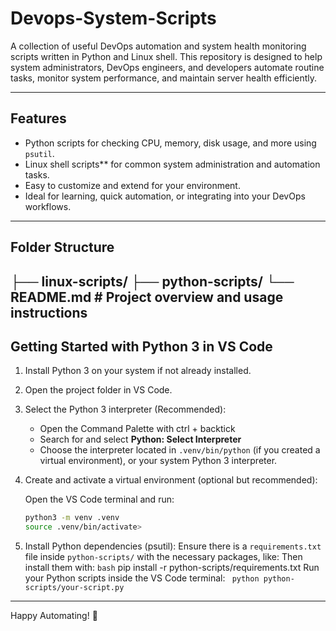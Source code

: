 # Devops-System-Scripts
A collection of useful DevOps automation and system health monitoring scripts written in Python and Linux shell. This repository is designed to help system administrators, DevOps engineers, and developers automate routine tasks, monitor system performance, and maintain server health efficiently.

---

## Features

- Python scripts for checking CPU, memory, disk usage, and more using `psutil`.
- Linux shell scripts** for common system administration and automation tasks.
- Easy to customize and extend for your environment.
- Ideal for learning, quick automation, or integrating into your DevOps workflows.

---

## Folder Structure

├── linux-scripts/ 
├── python-scripts/ 
└── README.md # Project overview and usage instructions
---

## Getting Started with Python 3 in VS Code

1. Install Python 3 on your system if not already installed.

2. Open the project folder in VS Code.

3. Select the Python 3 interpreter (Recommended):

   - Open the Command Palette with ctrl + backtick
   - Search for and select **Python: Select Interpreter**
   - Choose the interpreter located in `.venv/bin/python` (if you created a virtual environment), or your system Python 3 interpreter.

4. Create and activate a virtual environment (optional but recommended):

   Open the VS Code terminal and run:

   ```bash
   python3 -m venv .venv
   source .venv/bin/activate>
   ```

5. Install Python dependencies (psutil):
  Ensure there is a `requirements.txt` file inside `python-scripts/` with the necessary packages, like:
  Then install them with:
  ```bash```
  pip install -r python-scripts/requirements.txt
  Run your Python scripts inside the VS Code terminal:
 ``` python python-scripts/your-script.py```

---
Happy Automating! 🚀



